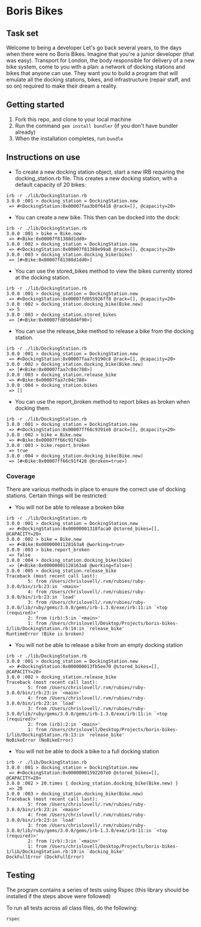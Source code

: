 # Boris Bikes

## Task set

Welcome to being a developer
Let's go back several years, to the days when there were no Boris Bikes. Imagine that you're a junior developer (that was easy). Transport for London, the body responsible for delivery of a new bike system, come to you with a plan: a network of docking stations and bikes that anyone can use. They want you to build a program that will emulate all the docking stations, bikes, and infrastructure (repair staff, and so on) required to make their dream a reality.

## Getting started

1. Fork this repo, and clone to your local machine
2. Run the command `gem install bundler` (if you don't have bundler already)
3. When the installation completes, run `bundle`

## Instructions on use

* To create a new docking station object, start a new IRB requiring the docking_station.rb file. This creates a new docking station, with a default capacity of 20 bikes:
```
irb -r ./lib/DockingStation.rb
3.0.0 :001 > docking_station = DockingStation.new
 => #<DockingStation:0x00007faa3b0f6418 @rack=[], @capacity=20> 
```

* You can create a new bike. This then can be docked into the dock:
```
irb -r ./lib/DockingStation.rb
3.0.0 :001 > bike = Bike.new
 => #<Bike:0x00007f81388d1dd0> 
3.0.0 :002 > docking_station = DockingStation.new
 => #<DockingStation:0x00007f81388e99a8 @rack=[], @capacity=20> 
3.0.0 :003 > docking_station.docking_bike(bike)
 => [#<Bike:0x00007f81388d1dd0>] 
```

* You can use the stored_bikes method to view the bikes currently stored at the docking station.
```
irb -r ./lib/DockingStation.rb
3.0.0 :001 > docking_station = DockingStation.new
 => #<DockingStation:0x00007fd055926ff8 @rack=[], @capacity=20> 
3.0.0 :002 > docking_station.docking_bike(Bike.new)
 => 5 
3.0.0 :003 > docking_station.stored_bikes
 => [#<Bike:0x00007fd0568d4f90>] 
```

* You can use the release_bike method to release a bike from the docking station.
```
irb -r ./lib/DockingStation.rb
3.0.0 :001 > docking_station = DockingStation.new
 => #<DockingStation:0x00007faa7c9190c8 @rack=[], @capacity=20> 
3.0.0 :002 > docking_station.docking_bike(Bike.new)
 => [#<Bike:0x00007faa7c04c788>] 
3.0.0 :003 > docking_station.release_bike
 => #<Bike:0x00007faa7c04c788> 
3.0.0 :004 > docking_station.bikes
 => [] 
```

* You can use the report_broken method to report bikes as broken when docking them.
```
irb -r ./lib/DockingStation.rb
3.0.0 :001 > docking_station = DockingStation.new
 => #<DockingStation:0x00007ff66c9391e8 @rack=[], @capacity=20> 
3.0.0 :002 > bike = Bike.new
 => #<Bike:0x00007ff66c91f428> 
3.0.0 :003 > bike.report_broken
 => true 
3.0.0 :004 > docking_station.docking_bike(Bike.new)
 => [#<Bike:0x00007ff66c91f428 @broken=true>] 
```

### Coverage
There are various methods in place to ensure the correct use of docking stations. Certain things will be restricted:
* You will not be able to release a broken bike
```
irb -r ./lib/DockingStation.rb
3.0.0 :001 > docking_station = DockingStation.new
 => #<DockingStation:0x00000001318faca0 @stored_bikes=[], @CAPACITY=20> 
3.0.0 :002 > bike = Bike.new
 => #<Bike:0x00000001128163a8 @working=true> 
3.0.0 :003 > bike.report_broken
 => false 
3.0.0 :004 > docking_station.docking_bike(bike)
 => [#<Bike:0x00000001128163a8 @working=false>] 
3.0.0 :005 > docking_station.release_bike
Traceback (most recent call last):
        5: from /Users/chrislovell/.rvm/rubies/ruby-3.0.0/bin/irb:23:in `<main>'
        4: from /Users/chrislovell/.rvm/rubies/ruby-3.0.0/bin/irb:23:in `load'
        3: from /Users/chrislovell/.rvm/rubies/ruby-3.0.0/lib/ruby/gems/3.0.0/gems/irb-1.3.0/exe/irb:11:in `<top (required)>'
        2: from (irb):5:in `<main>'
        1: from /Users/chrislovell/Desktop/Projects/boris-bikes-1/lib/DockingStation.rb:14:in `release_bike'
RuntimeError (Bike is broken)
```
* You will not be able to release a bike from an empty docking station
```
irb -r ./lib/DockingStation.rb
3.0.0 :001 > docking_station = DockingStation.new
 => #<DockingStation:0x000000013fb5ee70 @stored_bikes=[], @CAPACITY=20> 
3.0.0 :002 > docking_station.release_bike
Traceback (most recent call last):
        5: from /Users/chrislovell/.rvm/rubies/ruby-3.0.0/bin/irb:23:in `<main>'
        4: from /Users/chrislovell/.rvm/rubies/ruby-3.0.0/bin/irb:23:in `load'
        3: from /Users/chrislovell/.rvm/rubies/ruby-3.0.0/lib/ruby/gems/3.0.0/gems/irb-1.3.0/exe/irb:11:in `<top (required)>'
        2: from (irb):2:in `<main>'
        1: from /Users/chrislovell/Desktop/Projects/boris-bikes-1/lib/DockingStation.rb:13:in `release_bike'
NoBikeError (NoBikeError)
```
* You will not be able to dock a bike to a full docking station
```
irb -r ./lib/DockingStation.rb
3.0.0 :001 > docking_station = DockingStation.new
 => #<DockingStation:0x00000001592207e0 @stored_bikes=[], @CAPACITY=20> 
3.0.0 :002 > 20.times { docking_station.docking_bike(Bike.new) }
 => 20 
3.0.0 :003 > docking_station.docking_bike(Bike.new)
Traceback (most recent call last):
        5: from /Users/chrislovell/.rvm/rubies/ruby-3.0.0/bin/irb:23:in `<main>'
        4: from /Users/chrislovell/.rvm/rubies/ruby-3.0.0/bin/irb:23:in `load'
        3: from /Users/chrislovell/.rvm/rubies/ruby-3.0.0/lib/ruby/gems/3.0.0/gems/irb-1.3.0/exe/irb:11:in `<top (required)>'
        2: from (irb):3:in `<main>'
        1: from /Users/chrislovell/Desktop/Projects/boris-bikes-1/lib/DockingStation.rb:19:in `docking_bike'
DockFullError (DockFullError)
```

## Testing

The program contains a series of tests using Rspec (this library should be installed if the steps above were followed)

To run all tests across all class files, do the following:

```
rspec
```
